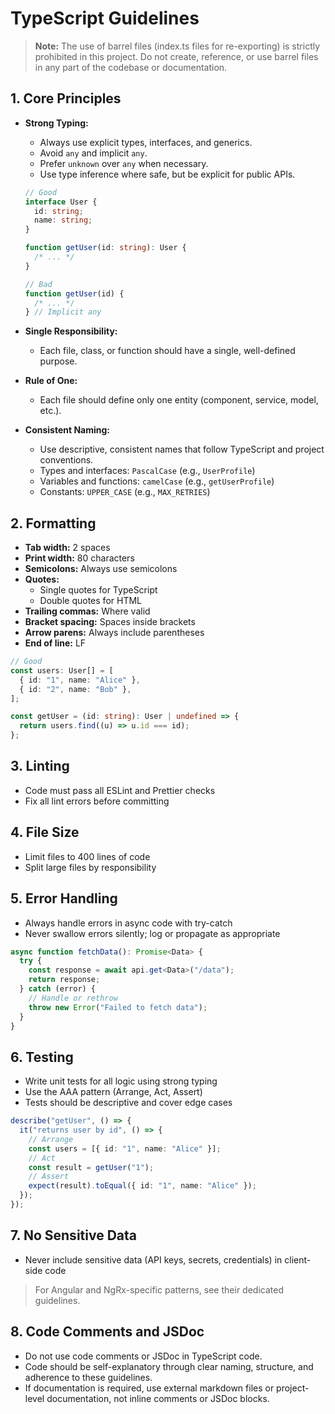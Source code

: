 # TypeScript Guidelines

> **Note:** The use of barrel files (index.ts files for re-exporting) is strictly prohibited in this project. Do not create, reference, or use barrel files in any part of the codebase or documentation.

## 1. Core Principles

- **Strong Typing:**

  - Always use explicit types, interfaces, and generics.
  - Avoid `any` and implicit `any`.
  - Prefer `unknown` over `any` when necessary.
  - Use type inference where safe, but be explicit for public APIs.

  ```typescript
  // Good
  interface User {
    id: string;
    name: string;
  }

  function getUser(id: string): User {
    /* ... */
  }

  // Bad
  function getUser(id) {
    /* ... */
  } // Implicit any
  ```

- **Single Responsibility:**

  - Each file, class, or function should have a single, well-defined purpose.

- **Rule of One:**

  - Each file should define only one entity (component, service, model, etc.).

- **Consistent Naming:**
  - Use descriptive, consistent names that follow TypeScript and project conventions.
  - Types and interfaces: `PascalCase` (e.g., `UserProfile`)
  - Variables and functions: `camelCase` (e.g., `getUserProfile`)
  - Constants: `UPPER_CASE` (e.g., `MAX_RETRIES`)

## 2. Formatting

- **Tab width:** 2 spaces
- **Print width:** 80 characters
- **Semicolons:** Always use semicolons
- **Quotes:**
  - Single quotes for TypeScript
  - Double quotes for HTML
- **Trailing commas:** Where valid
- **Bracket spacing:** Spaces inside brackets
- **Arrow parens:** Always include parentheses
- **End of line:** LF

```typescript
// Good
const users: User[] = [
  { id: "1", name: "Alice" },
  { id: "2", name: "Bob" },
];

const getUser = (id: string): User | undefined => {
  return users.find((u) => u.id === id);
};
```

## 3. Linting

- Code must pass all ESLint and Prettier checks
- Fix all lint errors before committing

## 4. File Size

- Limit files to 400 lines of code
- Split large files by responsibility

## 5. Error Handling

- Always handle errors in async code with try-catch
- Never swallow errors silently; log or propagate as appropriate

```typescript
async function fetchData(): Promise<Data> {
  try {
    const response = await api.get<Data>("/data");
    return response;
  } catch (error) {
    // Handle or rethrow
    throw new Error("Failed to fetch data");
  }
}
```

## 6. Testing

- Write unit tests for all logic using strong typing
- Use the AAA pattern (Arrange, Act, Assert)
- Tests should be descriptive and cover edge cases

```typescript
describe("getUser", () => {
  it("returns user by id", () => {
    // Arrange
    const users = [{ id: "1", name: "Alice" }];
    // Act
    const result = getUser("1");
    // Assert
    expect(result).toEqual({ id: "1", name: "Alice" });
  });
});
```

## 7. No Sensitive Data

- Never include sensitive data (API keys, secrets, credentials) in client-side code

> For Angular and NgRx-specific patterns, see their dedicated guidelines.

## 8. Code Comments and JSDoc

- Do not use code comments or JSDoc in TypeScript code.
- Code should be self-explanatory through clear naming, structure, and adherence to these guidelines.
- If documentation is required, use external markdown files or project-level documentation, not inline comments or JSDoc blocks.
